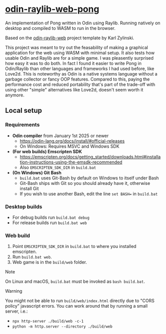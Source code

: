 # [odin-raylib-web-pong](https://mr0x13f.github.io/odin-raylib-web-pong/)

An implementation of Pong written in Odin using Raylib. Running natively on desktop and compiled to WASM to run in the browser.

Based on the [odin-raylib-web](https://github.com/karl-zylinski/odin-raylib-web) project template by Karl Zylinski.

This project was meant to try out the feasability of making a graphical application for the web using WASM with minimal setup. It also tests how usable Odin and Raylib are for a simple game. I was pleasently surprised how easy it was to do both. In fact I found it easier to write Pong in Odin/Raylib than other languages and frameworks I had used before, like Love2d. This is noteworthy as Odin is a native systems language without a garbage collector or fancy OOP features. Compared to this, paying the performance cost and reduced portability that's part of the trade-off with using other "simple" alternatives like Love2d, doesn't seem worth it anymore.

## Local setup

### Requirements
- **Odin compiler** from January 1st 2025 or newer
    - https://odin-lang.org/docs/install/#official-releases
    - On Windows: Requires MSVC and Windows SDK
- **(For web builds) Emscripten SDK**
    - https://emscripten.org/docs/getting_started/downloads.html#installation-instructions-using-the-emsdk-recommended
    - Also `EMSCRIPTEN_SDK_DIR` in `build.bat`
- **(On Windows) Git Bash**
    - `build.bat` uses Git-Bash by default on Windows to itself under Bash
    - Git-Bash ships with Git so you should already have it, otherwise install Git
    - If you wish to use another Bash, edit the line `set BASH=` in `build.bat`

### Desktop builds
- For debug builds run `build.bat debug`
- For release builds run `build.bat web`

### Web build
1. Point `EMSCRIPTEN_SDK_DIR` in `build.bat` to where you installed emscripten.
2. Run `build.bat web`.
3. Web game is in the `build/web` folder.

> [!NOTE]
> On Linux and macOS, `build.bat` must be invoked as `bash build.bat`.

> [!WARNING]
> You might not be able to run `build/web/index.html` directly due to "CORS policy" javascript errors.
> You can work around that by running a small server, i.e.:
> - `npx http-server ./build/web -c-1`
> - `python -m http.server --directory ./build/web`
